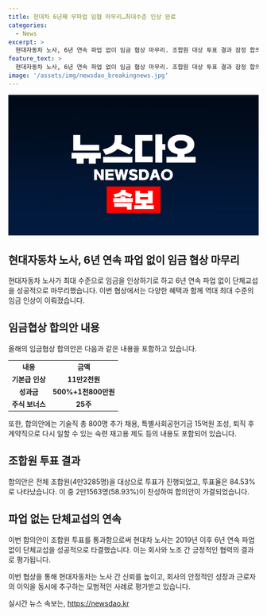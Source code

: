 ```yaml
---
title: 현대차 6년째 무파업 임협 마무리…최대수준 인상 완료
categories:
  - News
excerpt: >
  현대자동차 노사, 6년 연속 파업 없이 임금 협상 마무리. 조합원 대상 투표 결과 잠정 합의안 가결. 임금 11만2천원 인상, 성과금 500%↑, 주식 25주 등 최대 수준 임금 인상. 800명 추가 채용, 사회공헌기금 15억원 조성, 재고용 제도 확장 등 합의. 2019년 이후 6년 연속 파업 없이 단체교섭 성공. (글자 수: 150)
feature_text: >
  현대자동차 노사, 6년 연속 파업 없이 임금 협상 마무리. 조합원 대상 투표 결과 잠정 합의안 가결. 임금 11만2천원 인상, 성과금 500%↑, 주식 25주 등 최대 수준 임금 인상. 800명 추가 채용, 사회공헌기금 15억원 조성, 재고용 제도 확장 등 합의. 2019년 이후 6년 연속 파업 없이 단체교섭 성공. (글자 수: 150)
image: '/assets/img/newsdao_breakingnews.jpg'
---
```


<p><img src="/assets/img/newsdao_breakingnews.jpg" alt="ontimetimes 속보" /></p>

<h2>현대자동차 노사, 6년 연속 파업 없이 임금 협상 마무리</h2>

<p data-ke-size="size16">현대자동차 노사가 최대 수준으로 임금을 인상하기로 하고 6년 연속 파업 없이 단체교섭을 성공적으로 마무리했습니다. 이번 협상에서는 다양한 혜택과 함께 역대 최대 수준의 임금 인상이 이뤄졌습니다.</p>

<h2 data-ke-size="size26">임금협상 합의안 내용</h2>

<p data-ke-size="size16">올해의 임금협상 합의안은 다음과 같은 내용을 포함하고 있습니다.</p>

<table>
  <tr>
    <td style="text-align: center; height: 17px;"><b>내용</b></td>
    <td style="text-align: center; height: 17px;"><b>금액</b></td>
  </tr>
  <tr>
    <td style="text-align: center; height: 17px;"><b>기본급 인상</b></td>
    <td style="text-align: center; height: 17px;"><b>11만2천원</b></td>
  </tr>
  <tr>
    <td style="text-align: center; height: 17px;"><b>성과금</b></td>
    <td style="text-align: center; height: 17px;"><b>500%+1천800만원</b></td>
  </tr>
  <tr>
    <td style="text-align: center; height: 17px;"><b>주식 보너스</b></td>
    <td style="text-align: center; height: 17px;"><b>25주</b></td>
  </tr>
</table>

<p data-ke-size="size16">또한, 합의안에는 기술직 총 800명 추가 채용, 특별사회공헌기금 15억원 조성, 퇴직 후 계약직으로 다시 일할 수 있는 숙련 재고용 제도 등의 내용도 포함되어 있습니다.</p>

<h2 data-ke-size="size26">조합원 투표 결과</h2>

<p data-ke-size="size16">합의안은 전체 조합원(4만3285명)을 대상으로 투표가 진행되었고, 투표율은 84.53%로 나타났습니다. 이 중 2만1563명(58.93%)이 찬성하여 합의안이 가결되었습니다.</p>

<h2 data-ke-size="size26">파업 없는 단체교섭의 연속</h2>

<p data-ke-size="size16">이번 합의안이 조합원 투표를 통과함으로써 현대차 노사는 2019년 이후 6년 연속 파업 없이 단체교섭을 성공적으로 타결했습니다. 이는 회사와 노조 간 긍정적인 협력의 결과로 평가됩니다.</p>

<p data-ke-size="size16">이번 협상을 통해 현대자동차는 노사 간 신뢰를 높이고, 회사의 안정적인 성장과 근로자의 이익을 동시에 추구하는 모범적인 사례로 평가받고 있습니다.</p>
실시간 뉴스 속보는, <a href="https://newsdao.kr" rel="dofollow">https://newsdao.kr</a>



